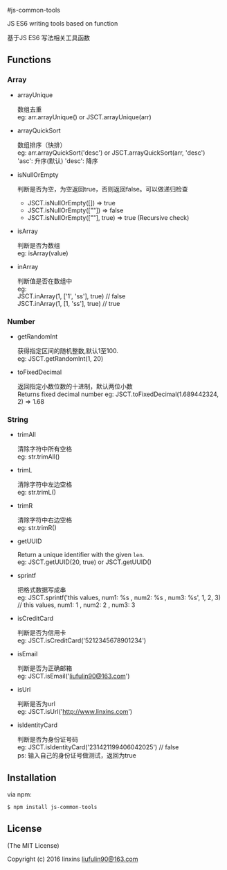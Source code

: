 #js-common-tools

JS ES6 writing tools based on function

基于JS ES6 写法相关工具函数


## Functions
### Array
- arrayUnique
  
  数组去重<br>
  eg: arr.arrayUnique() or JSCT.arrayUnique(arr)
  
- arrayQuickSort

  数组排序（快排） <br>
  eg: arr.arrayQuickSort('desc') or JSCT.arrayQuickSort(arr, 'desc')<br>
  'asc': 升序(默认)  'desc': 降序
  
- isNullOrEmpty

  判断是否为空，为空返回true，否则返回false。可以做递归检查<br>
   * JSCT.isNullOrEmpty([]) => true
   * JSCT.isNullOrEmpty([""]) => false
   * JSCT.isNullOrEmpty([""], true) => true (Recursive check)
   
- isArray 

  判断是否为数组 <br>
  eg: isArray(value)

- inArray

  判断值是否在数组中<br>
  eg: <br>
     JSCT.inArray(1, ['1', 'ss'], true) // false<br>
     JSCT.inArray(1, [1, 'ss'], true) // true
     
### Number
- getRandomInt

  获得指定区间的随机整数,默认1至100. <br>
  eg: JSCT.getRandomInt(1, 20)
  
- toFixedDecimal
  
  返回指定小数位数的十进制，默认两位小数<br>
  Returns fixed decimal number
  eg: JSCT.toFixedDecimal(1.689442324, 2) => 1.68
  
### String
- trimAll 
  
  清除字符中所有空格 <br>
  eg: str.trimAll()
  
- trimL 
  
  清除字符中左边空格 <br>
  eg: str.trimL()
  
- trimR 

  清除字符中右边空格 <br>
  eg: str.trimR()
    
- getUUID
  
  Return a unique identifier with the given `len`.<br> 
  eg: JSCT.getUUID(20, true) or JSCT.getUUID()

- sprintf
  
  把格式数据写成串<br> 
  eg: JSCT.sprintf('this values, num1: %s , num2: %s , num3: %s', 1, 2, 3)
  <br>// this values, num1: 1 , num2: 2 , num3: 3
       
- isCreditCard
  
  判断是否为信用卡<br>
  eg: JSCT.isCreditCard('5212345678901234')

- isEmail 
  
  判断是否为正确邮箱<br>
  eg: JSCT.isEmail('liufulin90@163.com')
 
  
- isUrl 
  
  判断是否为url<br>
  eg: JSCT.isUrl('http://www.linxins.com')
  
- isIdentityCard

  判断是否为身份证号码<br>
  eg: JSCT.isIdentityCard('231421199406042025') // false<br>
  ps: 输入自己的身份证号做测试，返回为true
  
  
## Installation

via npm:

```bash
$ npm install js-common-tools
```

## License
(The MIT License)

Copyright (c) 2016 linxins <liufulin90@163.com>
